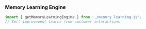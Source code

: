 ### Memory Learning Engine

```javascript
import { getMemoryLearningEngine } from './memory_learning.js';
// Self-improvement learns from customer interactions
```

